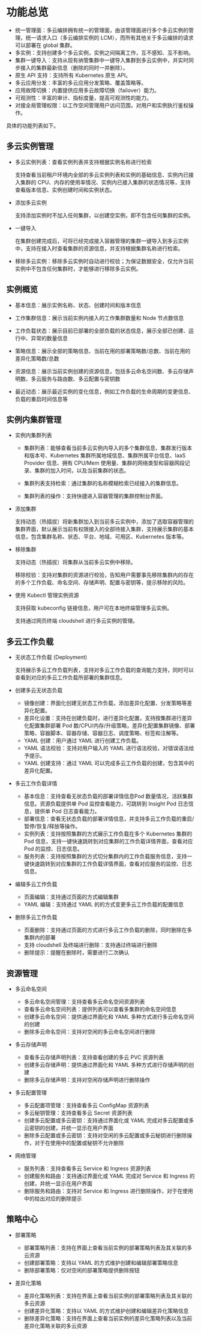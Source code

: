 # 功能总览

- 统一管理面：多云编排拥有统一的管理面，由该管理面进行多个多云实例的管理，统一请求入口（多云编排实例的 LCM），而所有其他关于多云编排的请求可以部署在 global 集群。
- 多实例：支持创建多个多云实例，实例之间隔离工作，互不感知、互不影响。
- 集群一键导入：支持从现有纳管集群中一键导入集群到多云实例中，并实时同步接入的集群最新信息（删除的同时一并删除）。
- 原生 API 支持：支持所有 Kubernetes 原生 API。
- 多云应用分发：丰富的多云应用分发策略、覆盖策略等。
- 应用故障切换：内置提供应用多云故障切换（failover）能力。
- 可观测性：丰富的审计、指标度量，提高可观测性的能力。
- 对接全局管理权限：以工作空间管理用户访问范围，对用户和实例执行鉴权操作。

具体的功能列表如下。

## 多云实例管理

- 多云实例列表：查看实例列表并支持根据实例名称进行检索

    支持查看当前租户环境内全部的多云实例列表和实例的基础信息、实例内已接入集群的 CPU、内存的使用率情况、实例内已接入集群的状态情况等，支持查看版本信息、实例创建时间和实例状态。

- 添加多云实例

    支持添加实例时不加入任何集群，以创建空实例，即不包含任何集群的实例。

- 一键导入

    在集群创建完成后，可将已经完成接入容器管理的集群一键导入到多云实例中，支持在接入时查看集群的资源信息，并支持根据集群名称进行检索。

- 移除多云实例：移除多云实例时自动进行校验；为保证数据安全，仅允许当前实例中不包含任何集群时，才能够进行移除多云实例。

## 实例概览

- 基本信息：展示实例名称、状态、创建时间和版本信息

- 工作集群信息：展示当前实例内接入的工作集群数量和 Node 节点数信息

- 工作负载状态：展示目前已部署的全部负载的状态信息，展示全部已创建、运行中、异常的数量信息

- 策略信息：展示全部的策略信息、当前在用的部署策略数/总数、当前在用的差异化策略数/总数

- 资源信息：展示当前实例创建的资源信息，包括多云命名空间数、多云存储声明数、多云服务与路由数、多云配置与密钥数

- 最近动态：展示最近实例的变化信息，例如工作负载的生命周期的变更信息、负载的重启时间信息等

## 实例内集群管理

- 实例内集群列表

    - 集群列表：能够查看当前多云实例内导入的多个集群信息、集群发行版本和版本号、Kubernetes 集群所属地域信息、集群所属平台信息、IaaS Provider 信息、拥有 CPU/Mem 使用量、集群的网络类型和容器网段记录、集群的加入时间，以及当前集群的状态。

    - 集群列表支持检索：通过集群的名称模糊检索已经接入的集群信息。

    - 集群列表的操作：支持快捷进入容器管理的集群控制台界面。

- 添加集群

    支持动态（热插拔）将新集群加入到当前多云实例中，添加了选取容器管理的集群界面，默认展示当前有权限接入的全部待接入集群，支持展示集群的基本信息，包含集群名称、状态、平台、地域、可用区、Kubernetes 版本等。

- 移除集群

    支持动态（热插拔）将集群从当前多云实例中移除。

    移除校验：支持对集群的资源进行校验，告知用户需要事先移除集群内的存在的多个工作负载、命名空间、存储声明、配置与密钥等，提示移除的风险。

- 使用 Kubectl 管理实例资源

    支持获取 kubeconfig 链接信息，用户可在本地终端管理多云实例。

    支持通过网页终端 cloudshell 进行多云实例的管理。

## 多云工作负载

- 无状态工作负载 (Deployment)

    支持展示多云工作负载列表，支持对多云工作负载的查询能力支持，同时可以查看到对应的多云工作负载所部署的集群信息。

- 创建多云无状态负载

    - 镜像创建：界面化创建无状态工作负载，添加差异化配置、分发策略等差异化配置。
    - 差异化设置：支持在创建负载时，进行差异化配置，支持按集群进行差异化配置集群部署 Pod 数/CPU/内存/升级策略，差异化配置集群镜像、部署策略、容器脚本、容器存储、容器日志、调度策略、标签和注解等。
    - YAML 创建：用户通过 YAML 进行创建工作负载。
    - YAML 语法校验：支持对用户输入的 YAML 进行语法校验，对错误语法给予提示。
    - YAML 创建支持：通过 YAML 可以完成多云工作负载的创建，包含其中的差异化配置。

- 多云工作负载详情

    - 基本信息：支持查看无状态负载的部署详情信息Pod 数量情况，活跃集群信息。资源负载提供单 Pod 监控查看能力，可跳转到 Insight Pod 日志信息，提供单 Pod 日志查看能力。
    - 部署信息：查看无状态负载的部署详情信息，并支持多云工作负载的重启/暂停/恢复/释放等操作。
    - 实例列表：支持按照集群的方式展示工作负载在多个 Kubernetes 集群的 Pod 信息，支持一键快速跳转到对应集群的工作负载详情界面，查看对应 Pod 的监控、日志信息。
    - 服务列表：支持按照集群的方式切分集群内的工作负载服务信息，支持一键快速跳转到对应集群的工作负载详情界面，查看对应服务的监控、日志信息。

- 编辑多云工作负载

    - 页面编辑：支持通过页面的方式编辑集群
    - YAML 编辑：支持通过 YAML 的的方式变更多云工作负载的配置信息

- 删除多云工作负载

    - 页面删除：支持通过页面的方式进行多云工作负载的删除，同时删除在多集群内的部署
    - 支持 cloudshell 及终端进行删除：支持通过终端进行删除
    - 删除提示：提醒在删除时，需要进行二次确认

## 资源管理

- 多云命名空间

    - 多云命名空间管理：支持查看多云命名空间资源列表
    - 查看多云命名空间列表：提供列表可以查看多集群的命名空间信息
    - 创建多云命名空间：提供通过界面化和 YAML 多种方式进行多云命名空间的创建
    - 删除多云命名空间：支持对空闲的多云命名空间进行删除

- 多云存储声明

    - 查看多云存储声明列表：支持查看创建的多云 PVC 资源列表
    - 创建多云存储声明：提供通过界面化和 YAML 多种方式进行存储声明的创建
    - 删除多云存储声明：支持对空闲存储声明进行删除操作

- 多云配置管理

    - 多云配置项管理：支持查看多云 ConfigMap 资源列表
    - 多云秘钥管理：支持查看多云 Secret 资源列表
    - 创建多云配置或多云密钥：支持通过界面化或 YAML 完成对多云配置或多云密钥的创建，并统一显示在用户界面
    - 删除多云配置或多云密钥：支持对空闲的多云配置或多云秘钥进行删除操作，对于在使用中的配置或秘钥不允许删除

- 网络管理

    - 服务列表：支持查看多云 Service 和 Ingress 资源列表
    - 创建服务和路由：支持通过界面化或 YAML 完成对 Service 和 Ingress 的创建，并统一显示在用户界面
    - 删除服务和路由：支持对 Service 和 Ingress 进行删除操作，对于在使用中的给出对应的删除提示

## 策略中心

- 部署策略

    - 部署策略列表：支持在界面上查看当前实例的部署策略列表及其关联的多云资源
    - 创建部署策略：支持以 YAML 的方式维护创建和编辑部署策略信息
    - 删除部署策略：仅对空闲的部署策略提供删除按钮

- 差异化策略

    - 差异化策略列表：支持在界面上查看当前实例的部署策略列表及其关联的多云资源
    - 创建差异化策略：支持以 YAML 的方式维护创建和编辑差异化策略信息
    - 删除差异化策略：支持在界面上查看当前实例的差异化策略列表以及当前差异化策略关联的多云资源
